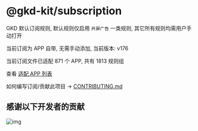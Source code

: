 # @gkd-kit/subscription

GKD 默认订阅规则, 默认规则仅启用 `开屏广告` 一类规则, 其它所有规则均需用户手动打开

当前订阅为 APP 自带, 无需手动添加, 当前版本: v176

当前订阅文件已适配 871 个 APP, 共有 1813 规则组

查看 [适配 APP 列表](./AppList.md)

如何编写订阅/贡献此项目 -> [CONTRIBUTING.md](./CONTRIBUTING.md)

## 感谢以下开发者的贡献

![img](https://contrib.rocks/image?repo=gkd-kit/subscription&_v=176)

